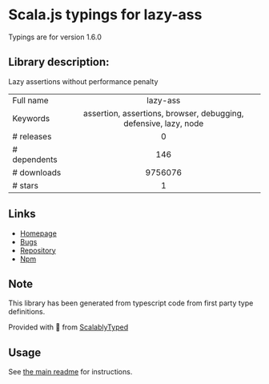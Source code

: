 
# Scala.js typings for lazy-ass

Typings are for version 1.6.0

## Library description:
Lazy assertions without performance penalty

|                    |                 |
| ------------------ | :-------------: |
| Full name          | lazy-ass |
| Keywords           | assertion, assertions, browser, debugging, defensive, lazy, node |
| # releases         | 0 |
| # dependents       | 146 |
| # downloads        | 9756076 |
| # stars            | 1 |

## Links
- [Homepage](https://github.com/bahmutov/lazy-ass)
- [Bugs](https://github.com/bahmutov/lazy-ass/issues)
- [Repository](https://github.com/bahmutov/lazy-ass)
- [Npm](https://www.npmjs.com/package/lazy-ass)
    


## Note
This library has been generated from typescript code from first party type definitions.

Provided with :purple_heart: from [ScalablyTyped](https://github.com/oyvindberg/ScalablyTyped)

## Usage
See [the main readme](../../readme.md) for instructions.


